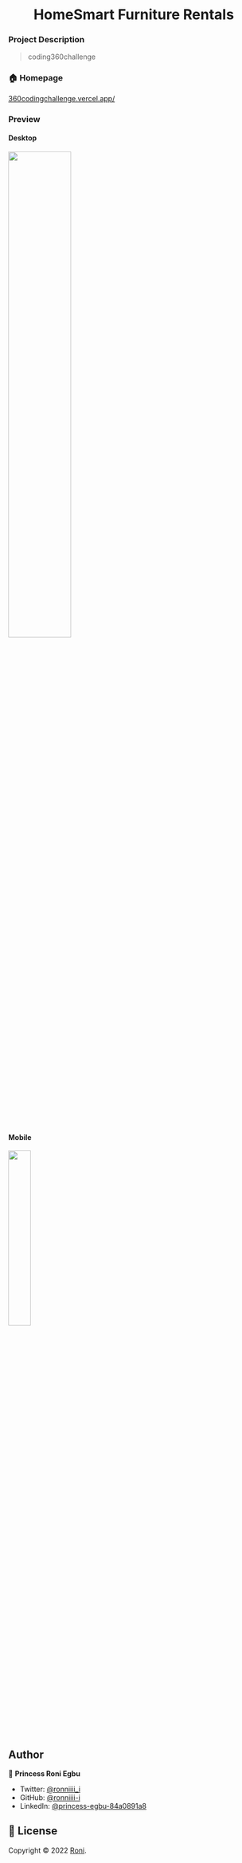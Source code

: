 <h1 align="center">HomeSmart Furniture Rentals</h1>

### Project Description

> coding360challenge

### 🏠 Homepage
  [360codingchallenge.vercel.app/](https://360codingchallenge.vercel.app/)
  
### Preview
#### Desktop
<img src="https://user-images.githubusercontent.com/84938286/178505261-299691d8-007b-4e62-a4d4-039e90e8c6ef.png" style=" width: 50%">

#### Mobile
<img src="https://user-images.githubusercontent.com/84938286/178505416-bed5540f-b824-4cc8-a509-31013d1500e0.png" style=" width: 30%">

## Author
👤 **Princess Roni Egbu**

* Twitter: [@ronniiii_i](https://twitter.com/ronniiii_i)
* GitHub: [@ronniiii-i](https://github.com/ronniiii-i)
* LinkedIn: [@princess-egbu-84a0891a8](https://linkedin.com/in/princess-egbu-84a0891a8)

## 📝 License

Copyright © 2022 [Roni](https://github.com/ronniiii-i).<br/>


